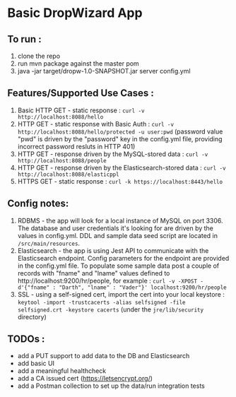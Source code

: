 # Basic DropWizard App
## To run : 
1. clone the repo
2. run mvn package against the master pom
3. java -jar target/dropw-1.0-SNAPSHOT.jar server config.yml
## Features/Supported Use Cases :
1. Basic HTTP GET - static response : ```curl -v http://localhost:8088/hello```
2. HTTP GET - static response with Basic Auth : ```curl -v http://localhost:8088/hello/protected -u user:pwd``` (password value "pwd" is driven by the "password" key in the config.yml file, providing incorrect password resluts in HTTP 401)
3. HTTP GET - response driven by the MySQL-stored data : ```curl -v http://localhost:8088/people```
4. HTTP GET - response driven by the Elasticsearch-stored data : ```curl -v http://localhost:8088/elasticppl```
5. HTTPS GET - static response : ```curl -k https://localhost:8443/hello```

## Config notes:
1. RDBMS - the app will look for a local instance of MySQL on port 3306. The database and user credentials it's looking for are driven by the values in config.yml. DDL and sample data seed script are located in ```/src/main/resources```.
2. Elasticsearch - the app is using Jest API to communicate with the Elasticsearch endpoint. Config parameters for the endpoint are provided in the config.yml file. To populate some sample data post a couple of records with "fname" and "lname" values defined to http://localhost:9200/hr/people, for example : 
```curl -v -XPOST -d'{"fname" : "Darth", "lname" : "Vader"}' localhost:9200/hr/people```
3. SSL - using a self-signed cert, import the cert into your local keystore : ```keytool -import -trustcacerts -alias selfsigned -file selfsigned.crt -keystore cacerts``` (under the ```jre/lib/security``` directory)
## TODOs :
- add a PUT support to add data to the DB and Elasticsearch
- add basic UI 
- add a meaningful healthcheck
- add a CA issued cert (https://letsencrypt.org/)
- add a Postman collection to set up the data/run integration tests
